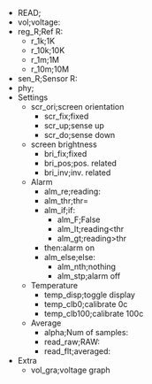 - READ;
- vol;voltage:
- reg_R;Ref R:
    - r_1k;1K
    - r_10k;10K
    - r_1m;1M
    - r_10m;10M
- sen_R;Sensor R:
- phy; 
- Settings
    - scr_ori;screen orientation
        - scr_fix;fixed
        - scr_up;sense up
        - scr_do;sense down
    - screen brightness
        - bri_fix;fixed
        - bri_pos;pos. related
        - bri_inv;inv. related
    - Alarm
        - alm_re;reading:
        - alm_thr;thr=
        - alm_if;if:
            - alm_F;False
            - alm_lt;reading<thr
            - alm_gt;reading>thr
        - then:alarm on
        - alm_else;else:
            - alm_nth;nothing
            - alm_stp;alarm off
    - Temperature
        - temp_disp;toggle display
        - temp_clb0;calibrate 0c
        - temp_clb100;calibrate 100c
    - Average
        - alpha;Num of samples:
        - read_raw;RAW:
        - read_flt;averaged:
- Extra
    - vol_gra;voltage graph